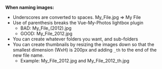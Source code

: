 **When naming images:**

* Underscores are converted to spaces. My_File.jpg => My File
* Use of parenthesis breaks the Vue-My-Photos lightbox plugin
  * BAD: My_File_(2012).jpg
  * GOOD: My_File_2012.jpg
* You can create whatever folders you want, and sub-folders
* You can create thumbnails by resizing the images down so that the smallest dimension (WxH) is 200px and adding `_th` to the end of the new file name.
  * Example: My_File_2012.jpg and My_File_2012_th.jpg
